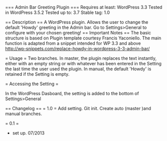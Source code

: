 === Admin Bar Greeting Plugin ===
Requires at least: WordPress 3.3
Tested in WordPress 3.5.2
Tested up to: 3.7
Stable tag: 1.0

== Description ==
A WordPress plugin. Allows the user to change the default 'Howdy' greeting in the Admin bar. Go to Settings>General to configure with your chosen greeting!
== Important Notes ==
The basic structure is based on Plugin template courtesy Francis Yaconiello.
The main function is adapted from a snippet intended for WP 3.3 and above
http://wp-snippets.com/replace-howdy-in-wordpress-3-3-admin-bar/ 

= Usage =
Two branches. In master, the plugin replaces the text instantly, either with an empty string or with whatever has been entered in the Setting the last time the user used the plugin.
In manual, the default 'Howdy' is retained if the Setting is empty.

= Accessing the Setting =

In the WordPress Dasboard, the setting is added to the bottom of Settings>General

== Changelog ==
= 1.0 = 
Add setting.
Git init.
Create auto (master )and manual branches.

= 0.1 =
* set up. 07/2013

